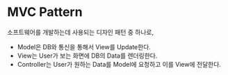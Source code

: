 # MVC Pattern
소프트웨어를 개발하는데 사용되는 디자인 패턴 중 하나로,
* Model은 DB와 통신을 통해서 View를 Update한다.
* View는 User가 보는 화면에 DB의 Data를 렌더링한다.
* Controller는 User가 원하는 Data를 Model에 요청하고 이를 View에 전달한다.
